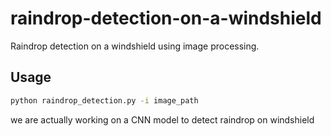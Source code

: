 # raindrop-detection-on-a-windshield

Raindrop detection on a windshield using image processing.



## Usage

```bash
python raindrop_detection.py -i image_path
```


we are actually working on a CNN model to detect raindrop on windshield
